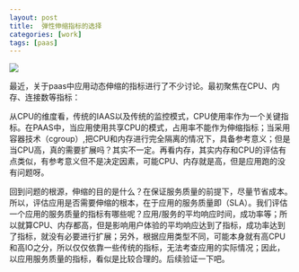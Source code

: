 ```yaml
---
layout: post
title:  弹性伸缩指标的选择
categories: [work]
tags: [paas]
---
```

![](https://zcvu4q.bn1303.livefilestore.com/y2p8aK5pteAExD_-4WW60pNbdSsq9TvHxdsg99FE7bx4Z_4JUAxmJrkQ0I4W5FrvetQCgnBsm-mERmmg2M-GNwVLcgJ56B5JI9uYMglZhc_Uuk/choice.jpg?psid=1)

最近，关于paas中应用动态伸缩的指标进行了不少讨论。最初聚焦在CPU、内存、连接数等指标：

从CPU的维度看，传统的IAAS以及传统的监控模式，CPU使用率作为一个关键指标。在PAAS中，当应用使用共享CPU的模式，占用率不能作为伸缩指标；当采用容器技术（cgroup）,把CPU和内存进行完全隔离的情况下，具备参考意义；但是当CPU高，真的需要扩展吗？其实不一定。再看内存，其实内存和CPU的评估有点类似，有参考意义但不是决定因素，可能CPU、内存就是高，但是应用跑的没有问题呀。

回到问题的根源，伸缩的目的是什么？在保证服务质量的前提下，尽量节省成本。所以，评估应用是否需要伸缩的根本，在于应用的服务质量即（SLA）。我们评估一个应用的服务质量的指标有哪些呢？应用/服务的平均响应时间，成功率等；所以就算CPU、内存都高，但是影响用户体验的平均响应达到了指标，成功率达到了指标，就没有必要进行扩展；另外，根据应用类型不同，可能本身就有高CPU和高IO之分，所以仅仅依靠一些传统的指标，无法考查应用的实际情况；因此，以应用服务质量的指标，看似是比较合理的。后续验证一下吧。